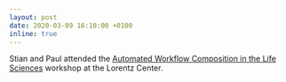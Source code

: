 ```yaml
---
layout: post
date: 2020-03-09 16:10:00 +0100
inline: true
---
```


Stian and Paul attended the [Automated Workflow Composition in the Life Sciences](https://www.lorentzcenter.nl/automated-workflow-composition-in-the-life-sciences.html) workshop at the Lorentz Center.

